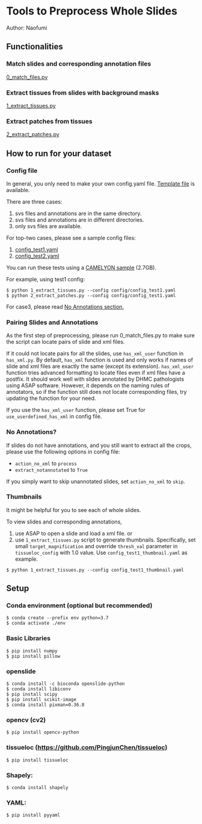 # Tools to Preprocess Whole Slides

Author: Naofumi

## Functionalities
### Match slides and corresponding annotation files
[0_match_files.py](0_match_files.py)

### Extract tissues from slides with background masks
[1_extract_tissues.py](1_extract_tissues.py)

### Extract patches from tissues
[2_extract_patches.py](2_extract_patches.py)


## How to run for your dataset
### Config file
In general, you only need to make your own config.yaml file. [Template file](config/config_template.yaml) is available.

There are three cases:
1. svs files and annotations are in the same directory.
2. svs files and annotations are in different directories.
3. only svs files are available.

For top-two cases, please see a sample config files:
1. [config_test1.yaml](config/config_test1.yaml)
2. [config_test2.yaml](config/config_test2.yaml)

You can run these tests using a [CAMELYON sample](https://www.dropbox.com/s/fegzxxsfycy1shf/testdata.zip?dl=0) (2.7GB). 

For example, using test1 config:
```
$ python 1_extract_tissues.py --config config/config_test1.yaml
$ python 2_extract_patches.py --config config/config_test1.yaml
```

For case3, please read [No Annotations section.](#no-annotations)

### Pairing Slides and Annotations
As the first step of preprocessing, please run 0_match_files.py to make sure the script can locate pairs of slide and xml files.

If it could not locate pairs for all the slides, use `has_xml_user` function in `has_xml.py`. By default, `has_xml` function is used and only works if names of slide and xml files are exactly the same (except its extension). `has_xml_user` function tries advanced formatting to locate files even if xml files have a postfix. It should work well with slides annotated by DHMC pathologists using ASAP software. However, it depends on the naming rules of annotators, so if the function still does not locate corresponding files, try updating the function for your need.

If you use the `has_xml_user` function, please set True for `use_userdefined_has_xml` in config file.


### No Annotations?
If slides do not have annotations, and you still want to extract all the crops, please use the following options in config file:

- `action_no_xml` to `process`
- `extract_notannotated` to `True`

If you simply want to skip unannotated slides, set `action_no_xml` to `skip`.

### Thumbnails
It might be helpful for you to see each of whole slides.

To view slides and corresponding annotations,
1. use ASAP to open a slide and load a xml file.
or
2. use `1_extract_tissues.py` script to generate thumbnails. Specifically, set small `target_magnification` and override `thresh_val` parameter in `tissueloc_config` with 1.0 value. Use `config_test1_thumbnail.yaml` as example.
```
$ python 1_extract_tissues.py --config config_test1_thumbnail.yaml
```


## Setup
### Conda environment (optional but recommended)
```
$ conda create --prefix env python=3.7
$ conda activate ./env
```

### Basic Libraries
```
$ pip install numpy
$ pip install pillow
```

### openslide
```
$ conda install -c bioconda openslide-python
$ conda install libiconv
$ pip install scipy
$ pip install scikit-image
$ conda install pixman=0.36.0
```

### opencv (cv2)
```
$ pip install opencv-python
```

### tissueloc (https://github.com/PingjunChen/tissueloc)
```
$ pip install tissueloc
```

### Shapely:
```
$ conda install shapely
```

### YAML:
```
$ pip install pyyaml
```